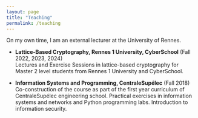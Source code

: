 ```yaml
---
layout: page
title: "Teaching"
permalink: /teaching
---
```


On my own time, I am an external lecturer at the University of Rennes.

- **Lattice-Based Cryptography, Rennes 1 University, CyberSchool** (Fall 2022, 2023, 2024)  
Lectures and Exercise Sessions in lattice-based cryptography for Master 2 level students from Rennes 1 University and CyberSchool.  

- **Information Systems and Programming, CentraleSupélec** (Fall 2018)   
Co-construction of the course as part of the first year curriculum of CentraleSupélec engineering school. Practical exercises in information systems and networks and Python programming labs. Introduction to information security.  